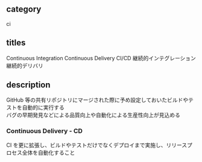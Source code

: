 ## category

ci

## titles

Continuous Integration
Continuous Delivery
CI/CD
継続的インテグレーション
継続的デリバリ

## description

GitHub 等の共有リポジトリにマージされた際に予め設定しておいたビルドやテストを自動的に実行する  
バグの早期発見などによる品質向上や自動化による生産性向上が見込める

### Continuous Delivery - CD

CI を更に拡張し、ビルドやテストだけでなくデプロイまで実施し、リリースプロセス全体を自動化すること

